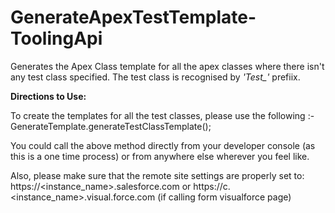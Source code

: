 # GenerateApexTestTemplate-ToolingApi

Generates the Apex Class template for all the apex classes where there isn't any test class specified. The test class is recognised by <i>'Test_'</i> prefiix. 



<b>Directions to Use:</b>

To create the templates for all the test classes, please use the following :- 
GenerateTemplate.generateTestClassTemplate(); 

You could call the above method directly from your developer console (as this is a one time process) or from anywhere else wherever you feel like. 

Also, please make sure that the remote site settings are properly set to:
https://<instance_name>.salesforce.com
or
https://c.<instance_name>.visual.force.com (if calling form visualforce page)

